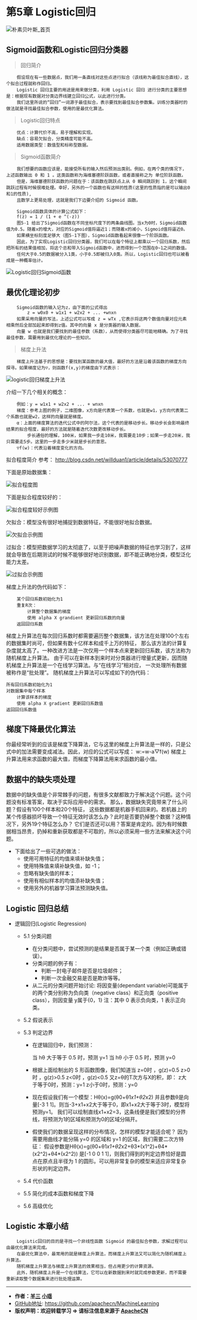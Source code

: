 # 第5章 Logistic回归
<script type="text/javascript" src="http://cdn.mathjax.org/mathjax/latest/MathJax.js?config=default"></script>

![朴素贝叶斯_首页](/images/5.Logistic/LogisticRegression_headPage_xy.png "Logistic回归首页")

## Sigmoid函数和Logistic回归分类器

> 回归简介

```
    假设现在有一些数据点，我们用一条直线对这些点进行拟合（该线称为最佳拟合直线），这个拟合过程就称作回归。
    Logistic 回归主要的用途是用来做分类，利用 Logistic 回归 进行分类的主要思想是：根据现有数据对分类边界线建立回归公式，以此进行分类。
    我们这里所说的“回归”一词源于最佳拟合，表示要找到最佳拟合参数集。训练分类器时的做法就是寻找最佳拟合参数，使用的是最优化算法。
```

> Logistic回归特点

```
    优点：计算代价不高，易于理解和实现。
    缺点：容易欠拟合，分类精度可能不高。
    适用数据类型：数值型和标称型数据。
```

> Sigmoid函数简介

```
    我们想要的函数应该是，能接受所有的输入然后预测出类别。例如，在两个类的情况下，上述函数输出 0 和 1 。这类函数称为海维塞德阶跃函数，或者直接称之为 单位阶跃函数。
    但是，海维塞德阶跃函数的问题在于：该函数在跳跃点上从 0 瞬间跳跃到 1，这个瞬间跳跃过程有时候很难处理。幸好，另外的一个函数也有这样的性质(这里的性质指的是可以输出0和1的性质),
    且数学上更易处理，这就是我们下边要介绍的 Sigmoid 函数。

    Sigmoid函数具体的计算公式如下：
    f(z) = 1 / (1 + e ^(-z))
    图5-1 给出了Sigmoid函数在不同坐标尺度下的两条曲线图。当x为0时，Sigmoid函数值为0.5。随着x的增大，对应的Sigmoid值将逼近1；而随着x的减小，Sigmoid值将逼近0。
    如果横坐标刻度足够大（图5-1下图），Sigmoid函数看起来很像一个阶跃函数。
    因此，为了实现Logistic回归分类器，我们可以在每个特征上都乘以一个回归系数，然后把所有的结果值相加，将这个总和带入Sigmoid函数中，进而得到一个范围在0~1之间的数值。
    任何大于0.5的数据被分入1类，小于0.5即被归入0类。所以，Logistic回归也可以被看成是一种概率估计。
```
![Logistic回归Sigmoid函数](/images/5.Logistic/Logistic回归Sigmoid函数.png "Logistic回归Sigmoid函数")

## 最优化理论初步

```
    Sigmoid函数的输入记为z，由下面的公式得出
        z = w0x0 + w1x1 + w2x2 + ... +wnxn    
    如果采用向量的写法，上述公式可以写成 z = wTx ,它表示将这两个数值向量对应元素相乘然后全部加起来即得到z值。其中的向量 x 是分类器的输入数据，
    向量 w 也就是我们要找到的最佳参数（系数），从而使得分类器尽可能地精确。为了寻找最佳参数，需要用到最优化理论的一些知识。
```                                                                                                                                                                                              

> 梯度上升法

```
    梯度上升法基于的思想是：要找到某函数的最大值，最好的方法是沿着该函数的梯度方向探寻。如果梯度记为▽，则函数f(x,y)的梯度由下式表示：
```

![logistic回归梯度上升法](/images/5.Logistic/梯度上升算法.png "梯度上升法")

介绍一下几个相关的概念：
```
    例如：y = w1x1 + w2x2 + ... + wnxn
    梯度：参考上图的例子，二维图像，x方向是代表第一个系数，也就是w1，y方向代表第二个系数也就是w2，这样的向量就是梯度。
    α：上面的梯度算法的迭代公式中的阿尔法，这个代表的是移动步长。移动步长会影响最终结果的拟合程度，最好的方法就是随着迭代次数更改移动步长。
        步长通俗的理解，100米，如果我一步走10米，我需要走10步；如果一步走20米，我只需要走5步。这里的一步走多少米就是步长的意思。
    ▽f(w)：代表沿着梯度变化的方向。
```

拟合程度简介
参考： http://blog.csdn.net/willduan1/article/details/53070777

下面是原始数据集：

![拟合程度图](/images/5.Logistic/拟合程度示例图.png "拟合程度示例图")

下面是拟合程度较好的：

![拟合程度较好示例图](/images/5.Logistic/拟合程度较好示例图.png "拟合程度较好示例图")

欠拟合：模型没有很好地捕捉到数据特征，不能很好地拟合数据。

![欠拟合示例图](/images/5.Logistic/欠拟合示例图.png "欠拟合示例图")

过拟合：模型把数据学习的太彻底了，以至于把噪声数据的特征也学习到了，这样就会导致在后期测试的时候不能够很好地识别数据，即不能正确地分类，模型泛化能力太差。

![过拟合示例图](/images/5.Logistic/过拟合示例图.png "过拟合示例图")

梯度上升法的伪代码如下：
```
    某个回归系数初始化为1
    重复R次：
        计算整个数据集的梯度
        使用 alpha X grandient 更新回归系数的向量
    返回回归系数
```


梯度上升算法在每次回归系数时都需要遍历整个数据集，该方法在处理100个左右的数据集时尚可，但如果有数十亿样本和成千上万的特征，
那么该方法的计算复杂度就太高了。一种改进方法是一次仅用一个样本点来更新回归系数，该方法称为随机梯度上升算法。
由于可以在新样本到来时对分类器进行增量式更新，因而随机梯度上升算法是一个在线学习算法。与“在线学习”相对应，
一次处理所有数据被称作是“批处理”。
    随机梯度上升算法可以写成如下的伪代码：

    所有回归系数初始化为1
    对数据集中每个样本
        计算该样本的梯度
        使用 alpha X gradient 更新回归系数值
    返回回归系数值

## 梯度下降最优化算法

你最经常听到的应该是梯度下降算法，它与这里的梯度上升算法是一样的，只是公式中的加法需要变成减法。因此，对应的公式可以写成：
    w:=w-a▽f(w)
梯度上升算法用来求函数的最大值，而梯度下降算法用来求函数的最小值。

## 数据中的缺失项处理

数据中的缺失值是个非常棘手的问题，有很多文献都致力于解决这个问题。这个问题没有标准答案，取决于实际应用中的需求。
那么，数据缺失究竟带来了什么问题？假设有100个样本和20个特征，
这些数据都是机器手机回来的。若机器上的某个传感器损坏导致一个特征无效时该怎么办？此时是否要扔掉整个数据？这种情况下，另外19个特征怎么办？
它们是否还可以用？答案是肯定的。因为有时候数据相当昂贵，扔掉和重新获取都是不可取的，所以必须采用一些方法来解决这个问题。
* 下面给出了一些可选的做法：
    * 使用可用特征的均值来填补缺失值；
    * 使用特殊值来填补缺失值，如 -1；
    * 忽略有缺失值的样本；
    * 使用有相似样本的均值添补缺失值；
    * 使用另外的机器学习算法预测缺失值。

## Logistic 回归总结

* 逻辑回归(Logistic Regression)
    * 5.1 分类问题
        * 在分类问题中，尝试预测的是结果是否属于某一个类（例如正确或错误）。
        * 分类问题的例子有：
            * 判断一封电子邮件是否是垃圾邮件；
            * 判断一次金融交易是否是欺诈等等。
        * 从二元的分类问题开始讨论:
             将因变量(dependant variable)可能属于的两个类分别称为负向类（negative class）和正向类（positive class），则因变量
             y属于{0，1}
             注：其中 0 表示负向类，1 表示正向类。
    * 5.2 假说表示

    * 5.3 判定边界
        * 在逻辑回归中，我们预测：
        
             当 hθ 大于等于 0.5 时，预测 y=1
             当 hθ 小于 0.5 时，预测 y=0
        * 根据上面绘制出的 S 形函数图像，我们知道当
             z=0时 ，g(z)=0.5
             z>0时 ，g(z)>0.5
             z<0时 ，g(z)<0.5
             又z=θ的T次方与X的积，即：
               z大于等于0时，预测：y=1
               z小于0时，预测：y=0
        * 现在假设我们有一个模型：Hθ(x)=g(θ0+θ1*x1+θ2*x2)
             并且参数θ是向量[-3 1 1]。则当-3+x1+x2大于等于0，即x1+x2大于等于3时，模型将预测y=1。
             我们可以绘制直线x1+x2=3，这条线便是我们模型的分界线，将预测为1的区域和预测为0的区域分隔开。
        * 假使我们的数据呈现这样的分布情况，怎样的模型才能适合呢？
          因为需要用曲线才能分隔 y=0 的区域和 y=1 的区域，我们需要二次方特征： 假设参数是Hθ(x)=g(θ0+θ1*x1+θ2*x2+θ3*(x1^2)+θ4*(x2^2)+θ4*(x2^2))
          是[-1 0 0 1 1]，则我们得到的判定边界恰好是圆点在原点且半径为 1 的圆形。可以用非常复杂的模型来适应非常复杂形状的判定边界。
    * 5.4 代价函数
    * 5.5 简化的成本函数和梯度下降
    * 5.6 高级优化

## Logistic 本章小结

```
    Logistic回归的目的是寻找一个非线性函数 Sigmoid 的最佳拟合参数，求解过程可以由最优化算法来完成。
    在最优化算法中，最常用的就是梯度上升算法，而梯度上升算法又可以简化为随机梯度上升算法。
    随机梯度上升算法与梯度上升算法的效果相当，但占用更少的计算资源。
    此外，随机梯度上升是一个在线算法，它可以在新数据到来时就完成参数更新，而不需要重新读取整个数据集来进行批处理运算。
```

* * *

* **作者：[羊三](http://www.apache.wiki/display/~xuxin) [小瑶](http://www.apache.wiki/display/~chenyao)**
* [GitHub地址](https://github.com/apachecn/MachineLearning): <https://github.com/apachecn/MachineLearning>
* **版权声明：欢迎转载学习 => 请标注信息来源于 [ApacheCN](http://www.apachecn.org/)**
